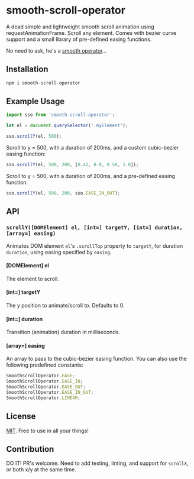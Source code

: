 # smooth-scroll-operator
A dead simple and lightweight smooth scroll animation using requestAnimationFrame. Scroll any element. Comes with bezier curve support and a small library of pre-defined easing functions.

No need to ask, he's a [smooth operator](https://www.youtube.com/watch?v=4TYv2PhG89A)...

## Installation

```bash
npm i smooth-scroll-operator
```

## Example Usage

```javascript
import sso from 'smooth-scroll-operator';

let el = document.querySelector('.myElement');

sso.scrollY(el, 500);
```

Scroll to y = 500, with a duration of 200ms, and a custom cubic-bezier easing function:

```javascript
sso.scrollY(el, 500, 200, [0.42, 0.0, 0.58, 1.0]);
```

Scroll to y = 500, with a duration of 200ms, and a pre-defined easing function.

```javascript
sso.scrollY(el, 500, 200, sso.EASE_IN_OUT);
```

## API

### `scrollY([DOMElement] el, [int=] targetY, [int=] duration, [array=] easing)`

Animates DOM element `el`'s `.scrollTop` property to `targetY`, for duration `duration`, using easing specified by `easing`.

#### [DOMElement] el

The element to scroll.

#### [int=] targetY

The y position to animate/scroll to. Defaults to 0.

#### [int=] duration

Transition (animation) duration in milliseconds.

#### [array=] easing

An array to pass to the cubic-bezier easing function. You can also use the following predefined constants:

```javascript
SmoothScrollOperator.EASE;
SmoothScrollOperator.EASE_IN;
SmoothScrollOperator.EASE_OUT;
SmoothScrollOperator.EASE_IN_OUT;
SmoothScrollOperator.LINEAR;
```

## License

[MIT](https://github.com/mhweiner/mr-router/blob/master/LICENSE). Free to use in all your things!

## Contribution

DO IT! PR's welcome. Need to add testing, linting, and support for `scrollX`, or both x/y at the same time.